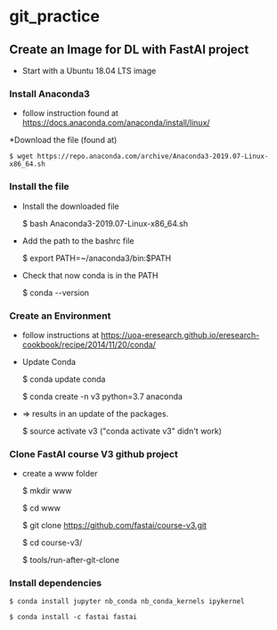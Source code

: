 # git_practice
## Create an Image for DL with FastAI project

* Start with a Ubuntu 18.04 LTS image

### Install Anaconda3
  * follow instruction found at
    https://docs.anaconda.com/anaconda/install/linux/
    
  *Download the file (found at)
  
    $ wget https://repo.anaconda.com/archive/Anaconda3-2019.07-Linux-x86_64.sh 


### Install the file 
  * Install the downloaded file
  
    $ bash Anaconda3-2019.07-Linux-x86_64.sh
  
  * Add the path to the bashrc file 
  
    $ export PATH=~/anaconda3/bin:$PATH
  
  * Check that now conda is in the PATH
  
    $ conda --version 

### Create an Environment 
  * follow instructions at https://uoa-eresearch.github.io/eresearch-cookbook/recipe/2014/11/20/conda/
  * Update Conda
  
    $ conda update conda
  
    $ conda create -n v3 python=3.7 anaconda
  * => results in an update of the packages.
  
    $ source activate v3 ("conda activate v3" didn't work)

### Clone FastAI course V3 github project 
  * create a www folder
  
    $ mkdir www
   
    $ cd www
  
    $ git clone https://github.com/fastai/course-v3.git
  
    $ cd course-v3/
  
    $ tools/run-after-git-clone

### Install dependencies

    $ conda install jupyter nb_conda nb_conda_kernels ipykernel
  
    $ conda install -c fastai fastai
